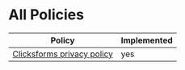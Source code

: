 # All Policies

| Policy | Implemented |
| --- | --- |
| [Clicksforms privacy policy](https://clicksminuteper.github.io/policies/clicksforms) | yes |
